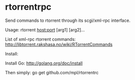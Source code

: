 rtorrentrpc
===========

Send commands to rtorrent through its scgi/xml-rpc interface.

Usage:
rtorrent <host:port> <command> [arg1] [arg2]...

List of xml-rpc rtorrent commands:
http://libtorrent.rakshasa.no/wiki/RTorrentCommands

Install:

Install Go: http://golang.org/doc/install

Then simply: go get github.com/mpl/rtorrentrc

